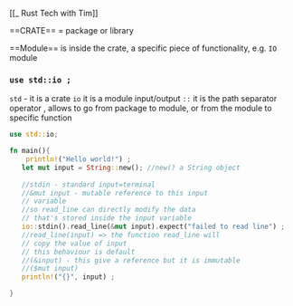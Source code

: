 [[_ Rust Tech with Tim]]

==CRATE==  = package or library

==Module== is inside the crate, a specific piece of functionality, e.g. `IO` module

### `use std::io ;` 
`std` - it is a crate
`io` it is a module input/output
`::` it is the path separator operator , allows to go from package to module, or from the module to specific function

```rust
use std::io;

fn main(){
    println!("Hello world!") ;
   let mut input = String::new(); //new() a String object
   
   //stdin - standard input=terminal
   //&mut input - mutable reference to this input
   // variable
   //so read_line can directly modify the data
   // that's stored inside the input variable
   io::stdin().read_line(&mut input).expect("failed to read line") ; 
   //read_line(input) => the function read_line will
   // copy the value of input
   // this behaviour is default
   //(&input) - this give a reference but it is immutable
   //($mut input)
   println!("{}", input) ;

}
```






